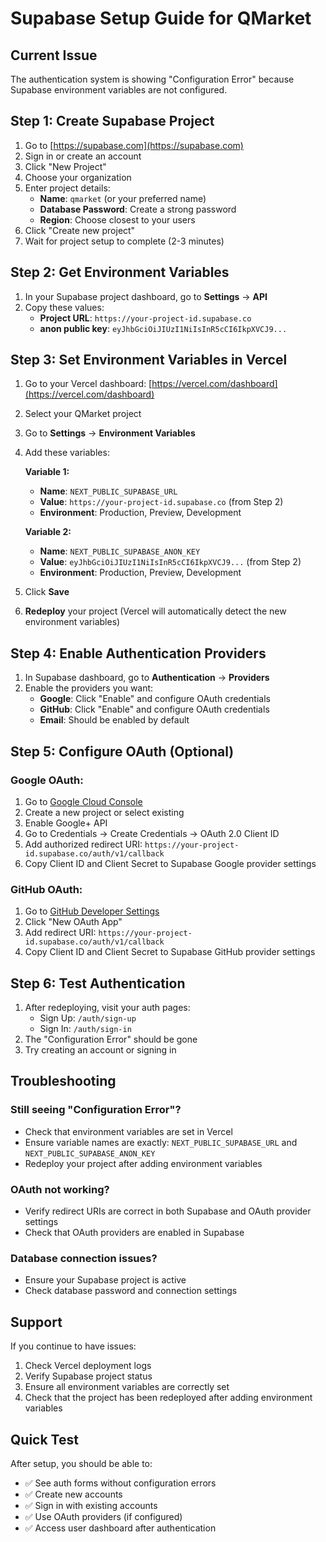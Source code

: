 # Supabase Setup Guide for QMarket

## Current Issue
The authentication system is showing "Configuration Error" because Supabase environment variables are not configured.

## Step 1: Create Supabase Project

1. Go to [https://supabase.com](https://supabase.com)
2. Sign in or create an account
3. Click "New Project"
4. Choose your organization
5. Enter project details:
   - **Name**: `qmarket` (or your preferred name)
   - **Database Password**: Create a strong password
   - **Region**: Choose closest to your users
6. Click "Create new project"
7. Wait for project setup to complete (2-3 minutes)

## Step 2: Get Environment Variables

1. In your Supabase project dashboard, go to **Settings** → **API**
2. Copy these values:
   - **Project URL**: `https://your-project-id.supabase.co`
   - **anon public key**: `eyJhbGciOiJIUzI1NiIsInR5cCI6IkpXVCJ9...`

## Step 3: Set Environment Variables in Vercel

1. Go to your Vercel dashboard: [https://vercel.com/dashboard](https://vercel.com/dashboard)
2. Select your QMarket project
3. Go to **Settings** → **Environment Variables**
4. Add these variables:

   **Variable 1:**
   - **Name**: `NEXT_PUBLIC_SUPABASE_URL`
   - **Value**: `https://your-project-id.supabase.co` (from Step 2)
   - **Environment**: Production, Preview, Development
   
   **Variable 2:**
   - **Name**: `NEXT_PUBLIC_SUPABASE_ANON_KEY`
   - **Value**: `eyJhbGciOiJIUzI1NiIsInR5cCI6IkpXVCJ9...` (from Step 2)
   - **Environment**: Production, Preview, Development

5. Click **Save**
6. **Redeploy** your project (Vercel will automatically detect the new environment variables)

## Step 4: Enable Authentication Providers

1. In Supabase dashboard, go to **Authentication** → **Providers**
2. Enable the providers you want:
   - **Google**: Click "Enable" and configure OAuth credentials
   - **GitHub**: Click "Enable" and configure OAuth credentials
   - **Email**: Should be enabled by default

## Step 5: Configure OAuth (Optional)

### Google OAuth:
1. Go to [Google Cloud Console](https://console.cloud.google.com/)
2. Create a new project or select existing
3. Enable Google+ API
4. Go to Credentials → Create Credentials → OAuth 2.0 Client ID
5. Add authorized redirect URI: `https://your-project-id.supabase.co/auth/v1/callback`
6. Copy Client ID and Client Secret to Supabase Google provider settings

### GitHub OAuth:
1. Go to [GitHub Developer Settings](https://github.com/settings/developers)
2. Click "New OAuth App"
3. Add redirect URI: `https://your-project-id.supabase.co/auth/v1/callback`
4. Copy Client ID and Client Secret to Supabase GitHub provider settings

## Step 6: Test Authentication

1. After redeploying, visit your auth pages:
   - Sign Up: `/auth/sign-up`
   - Sign In: `/auth/sign-in`
2. The "Configuration Error" should be gone
3. Try creating an account or signing in

## Troubleshooting

### Still seeing "Configuration Error"?
- Check that environment variables are set in Vercel
- Ensure variable names are exactly: `NEXT_PUBLIC_SUPABASE_URL` and `NEXT_PUBLIC_SUPABASE_ANON_KEY`
- Redeploy your project after adding environment variables

### OAuth not working?
- Verify redirect URIs are correct in both Supabase and OAuth provider settings
- Check that OAuth providers are enabled in Supabase

### Database connection issues?
- Ensure your Supabase project is active
- Check database password and connection settings

## Support

If you continue to have issues:
1. Check Vercel deployment logs
2. Verify Supabase project status
3. Ensure all environment variables are correctly set
4. Check that the project has been redeployed after adding environment variables

## Quick Test

After setup, you should be able to:
- ✅ See auth forms without configuration errors
- ✅ Create new accounts
- ✅ Sign in with existing accounts
- ✅ Use OAuth providers (if configured)
- ✅ Access user dashboard after authentication 